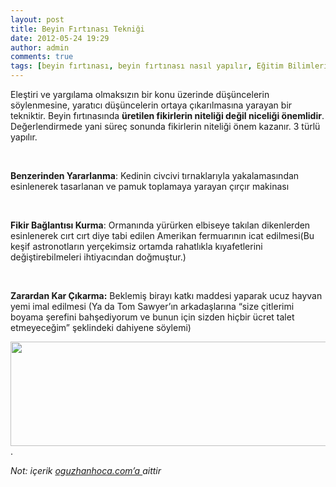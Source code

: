 ```yaml
---
layout: post
title: Beyin Fırtınası Tekniği
date: 2012-05-24 19:29
author: admin
comments: true
tags: [beyin fırtınası, beyin fırtınası nasıl yapılır, Eğitim Bilimleri, Eğitim Bilimleri]
---
```

Eleştiri ve yargılama olmaksızın bir konu üzerinde düşüncelerin söylenmesine, yaratıcı düşüncelerin ortaya çıkarılmasına yarayan bir tekniktir. Beyin fırtınasında <strong>üretilen fikirlerin niteliği değil niceliği önemlidir</strong>. Değerlendirmede yani süreç sonunda fikirlerin niteliği önem kazanır. 3 türlü yapılır.

&nbsp;

<strong>Benzerinden Yararlanma</strong>: Kedinin civcivi tırnaklarıyla yakalamasından esinlenerek tasarlanan ve pamuk toplamaya yarayan çırçır makinası

&nbsp;

<strong>Fikir Bağlantısı Kurma</strong>: Ormanında yürürken elbiseye takılan dikenlerden esinlenerek cırt cırt diye tabi edilen Amerikan fermuarının icat edilmesi(Bu keşif astronotların yerçekimsiz ortamda rahatlıkla kıyafetlerini değiştirebilmeleri ihtiyacından doğmuştur.)

&nbsp;

<strong>Zarardan Kar Çıkarma:</strong> Beklemiş birayı katkı maddesi yaparak ucuz hayvan yemi imal edilmesi (Ya da Tom Sawyer’ın arkadaşlarına “size çitlerimi boyama şerefini bahşediyorum ve bunun için sizden hiçbir ücret talet etmeyeceğim” şeklindeki dahiyene söylemi)

<a href="http://egitimvaktim.com/dosyalar/2012/05/beyin-_fırtınası_evaktim.png"><img class="alignnone size-full wp-image-4212" title="beyin _fırtınası_evaktim" src="http://egitimvaktim.com/dosyalar/2012/05/beyin-_fırtınası_evaktim.png" alt="" width="648" height="167" /></a>
.
<div><em>Not: içerik <a href="http://www.oguzhanhoca.com/" rel="nofollow" target="_blank">oguzhanhoca.com’a </a>aittir</em></div>
